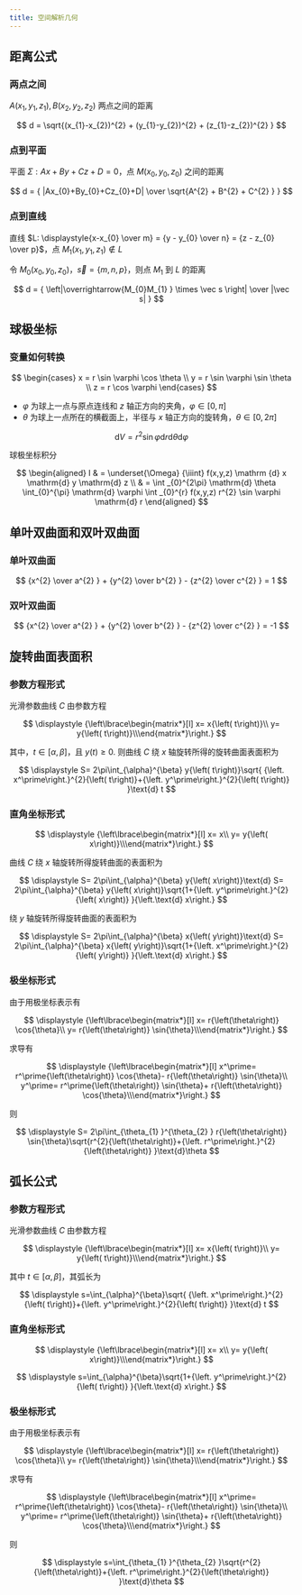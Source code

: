 ```yaml
---
title: 空间解析几何
---
```


## 距离公式

### 两点之间

$A(x_{1},y_{1},z_{1}), B(x_{2},y_{2},z_{2})$ 两点之间的距离

$$
d = \sqrt{(x_{1}-x_{2})^{2} + (y_{1}-y_{2})^{2} + (z_{1}-z_{2})^{2} }
$$

### 点到平面

平面 $\Sigma: Ax+By+Cz+D=0$，点 $M(x_{0},y_{0},z_{0})$ 之间的距离

$$
d = { |Ax_{0}+By_{0}+Cz_{0}+D| \over \sqrt{A^{2} + B^{2} + C^{2} } }
$$

### 点到直线

直线 $L: \displaystyle{x-x_{0} \over m} = {y - y_{0} \over n} = {z - z_{0} \over p}$，点 $M_{1}(x_{1},y_{1},z_{1}) \not \in L$

令 $M_{0}(x_{0},y_{0},z_{0})$，$\vec s=\{m, n, p\}$，则点 $M_{1}$ 到 $L$ 的距离

$$
d = { \left|\overrightarrow{M_{0}M_{1} } \times \vec s \right| \over |\vec s| }
$$

## 球极坐标

### 变量如何转换

$$
\begin{cases}
x = r \sin \varphi \cos \theta  \\
y = r \sin \varphi \sin \theta  \\
z = r \cos \varphi
\end{cases}
$$

- $\varphi$ 为球上一点与原点连线和 $z$ 轴正方向的夹角，$\varphi \in [0, \pi]$
- $\theta$ 为球上一点所在的横截面上，半径与 $x$ 轴正方向的旋转角，$\theta \in [0, 2 \pi]$

$$
\mathrm{d} V = r^{2} \sin \varphi \mathrm{d} r \mathrm{d} \theta \mathrm{d} \varphi
$$

球极坐标积分

$$
\begin{aligned}
I & = \underset{\Omega} {\iiint} f(x,y,z) \mathrm {d} x \mathrm{d} y \mathrm{d} z \\
& = \int _{0}^{2\pi} \mathrm{d} \theta \int_{0}^{\pi} \mathrm{d} \varphi \int _{0}^{r} f(x,y,z) r^{2} \sin \varphi \mathrm{d} r
\end{aligned}
$$

## 单叶双曲面和双叶双曲面

### 单叶双曲面

$$
{x^{2} \over a^{2} } + {y^{2} \over b^{2} } - {z^{2} \over c^{2} } = 1
$$

### 双叶双曲面

$$
{x^{2} \over a^{2} } + {y^{2} \over b^{2} } - {z^{2} \over c^{2} } = -1
$$

## 旋转曲面表面积

### 参数方程形式

光滑参数曲线 $C$ 由参数方程

$$
\displaystyle {\left\lbrace\begin{matrix*}[l] x= x{\left( t\right)}\\ y= y{\left( t\right)}\\\end{matrix*}\right.}
$$

其中，$\displaystyle  t\in{\left[\alpha,\beta\right]}$，且 $\displaystyle  y{\left( t\right)}\ge 0$. 则曲线 $C$ 绕 $x$ 轴旋转所得的旋转曲面表面积为

$$
\displaystyle  S= 2\pi\int_{\alpha}^{\beta} y{\left( t\right)}\sqrt{ {\left. x^\prime\right.}^{2}{\left( t\right)}+{\left. y^\prime\right.}^{2}{\left( t\right)} }\text{d} t
$$

### 直角坐标形式

$$
\displaystyle {\left\lbrace\begin{matrix*}[l] x= x\\ y= y{\left( x\right)}\\\end{matrix*}\right.}
$$

曲线 $C$ 绕 $x$ 轴旋转所得旋转曲面的表面积为

$$
\displaystyle  S= 2\pi\int_{\alpha}^{\beta} y{\left( x\right)}\text{d} S= 2\pi\int_{\alpha}^{\beta} y{\left( x\right)}\sqrt{1+{\left. y^\prime\right.}^{2}{\left( x\right)} }{\left.\text{d} x\right.}
$$

绕 $y$ 轴旋转所得旋转曲面的表面积为

$$
\displaystyle  S= 2\pi\int_{\alpha}^{\beta} x{\left( y\right)}\text{d} S= 2\pi\int_{\alpha}^{\beta} x{\left( y\right)}\sqrt{1+{\left. x^\prime\right.}^{2}{\left( y\right)} }{\left.\text{d} x\right.}
$$

### 极坐标形式

由于用极坐标表示有

$$
\displaystyle {\left\lbrace\begin{matrix*}[l] x= r{\left(\theta\right)} \cos{\theta}\\ y= r{\left(\theta\right)} \sin{\theta}\\\end{matrix*}\right.}
$$

求导有

$$
\displaystyle {\left\lbrace\begin{matrix*}[l] x^\prime= r^\prime{\left(\theta\right)} \cos{\theta}- r{\left(\theta\right)} \sin{\theta}\\ y^\prime= r^\prime{\left(\theta\right)} \sin{\theta}+ r{\left(\theta\right)} \cos{\theta}\\\end{matrix*}\right.}
$$

则

$$
\displaystyle  S= 2\pi\int_{\theta_{1} }^{\theta_{2} } r{\left(\theta\right)} \sin{\theta}\sqrt{r^{2}{\left(\theta\right)}+{\left. r^\prime\right.}^{2}{\left(\theta\right)} }\text{d}\theta
$$

## 弧长公式

### 参数方程形式

光滑参数曲线 $C$ 由参数方程

$$
\displaystyle {\left\lbrace\begin{matrix*}[l] x= x{\left( t\right)}\\ y= y{\left( t\right)}\\\end{matrix*}\right.}
$$

其中 $\displaystyle  t\in{\left[\alpha,\beta\right]}$，其弧长为

$$
\displaystyle  s=\int_{\alpha}^{\beta}\sqrt{ {\left. x^\prime\right.}^{2}{\left( t\right)}+{\left. y^\prime\right.}^{2}{\left( t\right)} }\text{d} t
$$

### 直角坐标形式

$$
\displaystyle {\left\lbrace\begin{matrix*}[l] x= x\\ y= y{\left( x\right)}\\\end{matrix*}\right.}
$$

$$
\displaystyle  s=\int_{\alpha}^{\beta}\sqrt{1+{\left. y^\prime\right.}^{2}{\left( t\right)} }{\left.\text{d} x\right.}
$$

### 极坐标形式

由于用极坐标表示有

$$
\displaystyle {\left\lbrace\begin{matrix*}[l] x= r{\left(\theta\right)} \cos{\theta}\\ y= r{\left(\theta\right)} \sin{\theta}\\\end{matrix*}\right.}
$$

求导有

$$
\displaystyle {\left\lbrace\begin{matrix*}[l] x^\prime= r^\prime{\left(\theta\right)} \cos{\theta}- r{\left(\theta\right)} \sin{\theta}\\ y^\prime= r^\prime{\left(\theta\right)} \sin{\theta}+ r{\left(\theta\right)} \cos{\theta}\\\end{matrix*}\right.}
$$

则

$$
\displaystyle  s=\int_{\theta_{1} }^{\theta_{2} }\sqrt{r^{2}{\left(\theta\right)}+{\left. r^\prime\right.}^{2}{\left(\theta\right)} }\text{d}\theta
$$


